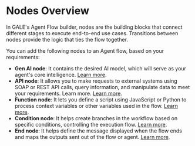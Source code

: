 # Nodes Overview

In GALE's Agent Flow builder, nodes are the building blocks that connect different stages to execute end-to-end use cases. Transitions between nodes provide the logic that ties the flow together. 

You can add the following nodes to an Agent flow, based on your requirements:

* **Gen AI node**: It contains the desired AI model, which will serve as your agent's core intelligence. [Learn more](../types-of-nodes/gen-ai-node.md).
* **API node**: It allows you to make requests to external systems using SOAP or REST API calls, query information, and manipulate data to meet your requirements. Learn more. [Learn more](../types-of-nodes/api-node.md).
* **Function node**: It lets you define a script using JavaScript or Python to process context variables or other variables used in the flow. [Learn more](../types-of-nodes/function-node.md).
* **Condition node**: It helps create branches in the workflow based on specific conditions, controlling the execution flow. [Learn more](../types-of-nodes/condition-node.md).
* **End node**: It helps define the message displayed when the flow ends and maps the outputs sent out of the flow or agent. [Learn more](../types-of-nodes/end-node.md).